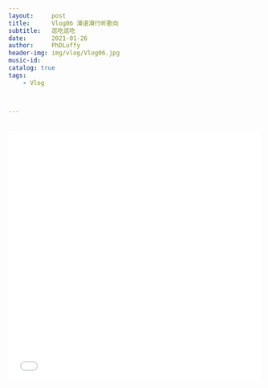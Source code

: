 ```yaml
---
layout:     post
title:      Vlog06 滑道滑行听歌向
subtitle:   逛吃逛吃
date:       2021-01-26
author:     PhDLuffy
header-img: img/vlog/Vlog06.jpg
music-id: 
catalog: true
tags:
    - Vlog



---
```




<br>

<iframe 
frameborder="no" 
src="//player.bilibili.com/player.html?aid=928846554&bvid=BV1jT4y1P7JA&cid=287856416&page=1&high_quality=1" 
width="100%" 
height="500">
</iframe>



